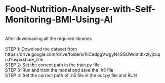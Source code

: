# Food-Nutrition-Analyser-with-Self-Monitoring-BMI-Using-AI

<p> 
  <br>
  After downloading all the required libraries
  <br>
<br>STEP 1: Download the dataset from https://drive.google.com/drive/folders/1IICedpgVwgyN4SGUWdmdIxzlyjzuquJ?usp=share_link  <br>
STEP 2: Set the correct path in the train.py file <br>
STEP 3: Run and train the model and save the .h5 file <br>
STEP 4: Set the correct path of .h5 file in the out.py file and RUN <br>
</p>
